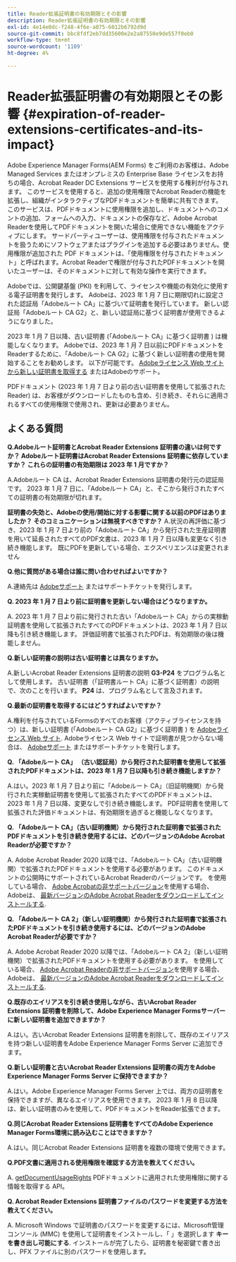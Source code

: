 ```yaml
---
title: Reader拡張証明書の有効期限とその影響
description: Reader拡張証明書の有効期限とその影響
exl-id: 4e14e0dc-f248-4f6e-a075-6012b6792d9d
source-git-commit: bbc8fdf2eb7dd35600e2e2a87550e9de557f0eb0
workflow-type: tm+mt
source-wordcount: '1109'
ht-degree: 4%

---
```



# Reader拡張証明書の有効期限とその影響 {#expiration-of-reader-extensions-certificates-and-its-impact}

Adobe Experience Manager Forms(AEM Forms) をご利用のお客様は、Adobe Managed Services またはオンプレミスの Enterprise Base ライセンスをお持ちの場合、Acrobat Reader DC Extensions サービスを使用する権利が付与されます。 このサービスを使用すると、追加の使用権限でAcrobat Readerの機能を拡張し、組織がインタラクティブなPDFドキュメントを簡単に共有できます。 このサービスは、PDFドキュメントに使用権限を追加し、ドキュメントへのコメントの追加、フォームへの入力、ドキュメントの保存など、Adobe Acrobat Readerを使用してPDFドキュメントを開いた場合に使用できない機能をアクティブにします。 サードパーティユーザーは、使用権限を付与されたドキュメントを扱うためにソフトウェアまたはプラグインを追加する必要はありません。使用権限が追加された PDF ドキュメントは、「使用権限を付与されたドキュメント」と呼ばれます。Acrobat Readerで権限が付与されたPDFドキュメントを開いたユーザーは、そのドキュメントに対して有効な操作を実行できます。

Adobeでは、公開鍵基盤 (PKI) を利用して、ライセンスや機能の有効化に使用する電子証明書を発行します。 Adobeは、2023 年 1 月 7 日に期限切れに設定された認証局「Adobeルート CA」に基づいて証明書を発行しています。 新しい認証局「Adobeルート CA G2」と、新しい認証局に基づく証明書が使用できるようになりました。

2023 年 1 月 7 日以降、古い証明書 (「Adobeルート CA」に基づく証明書 ) は機能しなくなります。 Adobeでは、2023 年 1 月 7 日以前にPDFドキュメントをReaderするために、「Adobeルート CA G2」に基づく新しい証明書の使用を開始することをお勧めします。  以下が可能です。 [Adobeライセンス Web サイトから新しい証明書を取得する](https://licensing.adobe.com/) またはAdobeのサポート。

PDFドキュメント (2023 年 1 月 7 日より前の古い証明書を使用して拡張されたReader) は、お客様がダウンロードしたものも含め、引き続き、それらに適用されるすべての使用権限で使用され、更新は必要ありません。

## よくある質問

**Q.Adobeルート証明書とAcrobat Reader Extensions 証明書の違いは何ですか？ Adobeルート証明書はAcrobat Reader Extensions 証明書に依存していますか？ これらの証明書の有効期限は 2023 年 1 月ですか？**

A.Adobeルート CA は、Acrobat Reader Extensions 証明書の発行元の認証局です。 2023 年 1 月 7 日に、「Adobeルート CA」と、そこから発行されたすべての証明書の有効期限が切れます。

**証明書の失効と、Adobeの使用/開始に対する影響に関する以前のPDFはありましたか？ そのコミュニケーションは無視すべきですか？**
A.状況の再評価に基づき、2023 年 1 月 7 日より前の「Adobeルート CA」から発行された生産証明書を用いて延長されたすべてのPDF文書は、2023 年 1 月 7 日以降も変更なく引き続き機能します。 既にPDFを更新している場合、エクスペリエンスは変更されません


**Q.他に質問がある場合は誰に問い合わせればよいですか？**

A.連絡先は [Adobeサポート](https://experienceleague.adobe.com/?support-solution=Experience+Manager&amp;lang=ja#support) またはサポートチケットを発行します。

**Q. 2023 年 1 月 7 日より前に証明書を更新しない場合はどうなりますか。**

A. 2023 年 1 月 7 日より前に発行された古い「Adobeルート CA」からの実稼動証明書を使用して拡張されたすべてのPDFドキュメントは、2023 年 1 月 7 日以降も引き続き機能します。 評価証明書で拡張されたPDFは、有効期限の後は機能しません。

**Q.新しい証明書の説明は古い証明書とは異なりますか。**

A.新しいAcrobat Reader Extensions 証明書の説明 **G3-P24** をプログラム名として使用します。 古い証明書（「証明書ルート CA」に基づく証明書）の説明で、次のことを行います。 **P24** は、プログラム名として言及されます。

**Q.最新の証明書を取得するにはどうすればよいですか？**

A.権利を付与されているFormsのすべてのお客様（アクティブライセンスを持つ）は、新しい証明書 (「Adobeルート CA G2」に基づく証明書 ) を [Adobeライセンス Web サイト](https://licensing.adobe.com/). Adobeライセンス Web サイトで証明書が見つからない場合は、 [Adobeサポート](https://experienceleague.adobe.com/?support-solution=Experience+Manager&amp;lang=en#support) またはサポートチケットを発行します。

**Q. 「Adobeルート CA」 （古い認証局）から発行された証明書を使用して拡張されたPDFドキュメントは、2023 年 1 月 7 日以降も引き続き機能しますか？**

A.はい。2023 年 1 月 7 日より前に「Adobeルート CA」（旧証明機関）から発行された実稼動証明書を使用して拡張されたすべてのPDFドキュメントは、2023 年 1 月 7 日以降、変更なしで引き続き機能します。 PDF証明書を使用して拡張された評価ドキュメントは、有効期限を過ぎると機能しなくなります。

**Q. 「Adobeルート CA」（古い証明機関）から発行された証明書で拡張されたPDFドキュメントを引き続き使用するには、どのバージョンのAdobe Acrobat Readerが必要ですか？**

A. Adobe Acrobat Reader 2020 以降では、「Adobeルート CA」（古い証明機関）で拡張されたPDFドキュメントを使用する必要があります。 このドキュメントの公開時にサポートされているAcrobat Readerのバージョンです。 を使用している場合、 [Adobe Acrobatの非サポートバージョン](https://helpx.adobe.com/jp/support/programs/eol-matrix.html)を使用する場合、Adobeは、 [最新バージョンのAdobe Acrobat Readerをダウンロードしてインストールする](https://get.adobe.com/jp/reader/).

**Q. 「Adobeルート CA 2」（新しい証明機関）から発行された証明書で拡張されたPDFドキュメントを引き続き使用するには、どのバージョンのAdobe Acrobat Readerが必要ですか？**

A. Adobe Acrobat Reader 2020 以降では、「Adobeルート CA 2」（新しい証明機関）で拡張されたPDFドキュメントを使用する必要があります。 を使用している場合、 [Adobe Acrobat Readerの非サポートバージョン](https://helpx.adobe.com/support/programs/eol-matrix.html)を使用する場合、Adobeは、 [最新バージョンのAdobe Acrobat Readerをダウンロードしてインストールする](https://get.adobe.com/reader/).

**Q.既存のエイリアスを引き続き使用しながら、古いAcrobat Reader Extensions 証明書を削除して、Adobe Experience Manager Formsサーバーに新しい証明書を追加できますか？**

A.はい。古いAcrobat Reader Extensions 証明書を削除して、既存のエイリアスを持つ新しい証明書をAdobe Experience Manager Forms Server に追加できます。

**Q.新しい証明書と古いAcrobat Reader Extensions 証明書の両方をAdobe Experience Manager Forms Server に保持できますか？**

A.はい。Adobe Experience Manager Forms Server 上では、両方の証明書を保持できますが、異なるエイリアスを使用できます。 2023 年 1 月 8 日以降は、新しい証明書のみを使用して、PDFドキュメントをReader拡張できます。

**Q.同じAcrobat Reader Extensions 証明書をすべてのAdobe Experience Manager Forms環境に読み込むことはできますか？**

A.はい。同じAcrobat Reader Extensions 証明書を複数の環境で使用できます。

**Q.PDF文書に適用される使用権限を確認する方法を教えてください。**

A. [getDocumentUsageRights](https://experienceleague.adobe.com/docs/experience-manager-65/forms/developer-reference/programming-aem-forms-jee/java-api-quick-start-code-examples/acrobat-reader-dc-extensions-service.html?lang=en#quick-start-soap-mode-retrieving-credential-information-using-the-java-api) PDFドキュメントに適用された使用権限に関する情報を取得する API。

**Q. Acrobat Reader Extensions 証明書ファイルのパスワードを変更する方法を教えてください。**

A. Microsoft Windows で証明書のパスワードを変更するには、Microsoft管理コンソール (MMC) を使用して証明書をインストールし、「 」を選択します **キーを書き出し可能にする**. インストールが完了したら、証明書を秘密鍵で書き出し、PFX ファイルに別のパスワードを使用します。


<!-- 
## Applying the certificates {#obtaning-and-applying-the-certificates} 

You can choose one of the following paths to apply latest certificates:

* [Updating certificates for an AEM Forms on JEE environment](#Updating-and-Applying-certificates-for-an-AEM-Forms-on-JEE-environment) 
* [Updating certificates for an AEM Forms on OSGi environment](#Updating-and-applying-certificates-for-an-AEM-Forms-on-OSGi-environment)

>[!NOTE]
>
>The document uses the term certificates and credentials interchangeably.

### Pre-requisites {#Pre-requisites}

Updating the certificates requires using actions available on AEM Forms administrator console and Reader Extension APIs provided by AEM Forms. The document is intended for users and administrators with knowledge of using Adobe Experience Manger Forms APIs. Before you start, ensure that: 

* the user has administrator rights on underlying AEM Forms environment. 
* the user has setup the [development environment](https://experienceleague.adobe.com/docs/experience-manager-65/developing/devtools/howto-projects-eclipse.html) and has access to it.
* [obtain the certificates](#obtain-the-certificates).


### Obtain the certificates {#obtain-the-certificates}

The Rights credential is delivered as a digital certificate that contains the public key, the private key, and the password used to access the credential.

If your organization purchases a production version of Reader Extensions, the production Rights credential is delivered by Adobe Licensing Website (LWS). A production Rights credential is unique to your organization and can enable the specific usage rights that you require.

If you obtained Reader Extensions through a partner or software provider who integrated Reader Extensions into their software, the Rights credential is provided to you by that partner who, in turn, receives this credential from Adobe.

>[!NOTE]
>
>The Rights credential cannot be used for typical document signing or assertion of identity. For these applications, you can use a self-sign certificate or acquire an identity certificate from a Certificate Authority (CA).

The following types of Rights credentials are available:

**Customer Evaluation**: A credential with a short validity period that is provided to customers who want to evaluate Reader Extensions. Usage rights applied to documents using this credential expire when the credential expires. This type of credential is valid only for two to three months.

**Production**: A credential with a long validity period that is provided to customers who purchased the full product. Production credentials are unique to each customer but can be installed on multiple systems.

If you have already used certificates to reader extend PDF files, download a production certificate from [Adobe Licensing Website (LWS)](https://licensing.adobe.com/).

### Applying certificates for an AEM Forms on JEE environment {#Updating-and-Applying-certificates-for-an-AEM-Forms-on-JEE-environment} 

Applying new certificates on AEM Forms on JEE stack requires importing new credentials and applying usage rights. You can use admin console to import credentials and AEM Forms Reader Extension APIs to apply usage rights. 

#### Import and configure credentials 

You can use the Trust Store Management pages to import a new credential. The Trust Store may contain more than one Reader Extensions credential. You must designate one of those credentials as the default Reader Extensions credential. The default credential is used when a Workbench user is unable to determine which credential to use during process creation. These rules apply to default credentials:

* If you import a Reader Extensions credential and the Trust Store contains no other Reader Extensions credentials, it is set as the default.
* If you import a Reader Extensions credential with the Default option selected, the default type is removed from an existing default credential. The imported credential becomes the default.
* You cannot delete a default Reader Extensions credential. To delete the default credential, first set another credential as the default. An exception to this rule is that if there is only one credential, you can delete it even though it is the default.
* You cannot update a default Reader Extensions credential.

To import the credentials: 

1. In administration console, click Settings > Trust Store Management > Local Credentials.
1. Click Import and, under Trust Store Type, select Acrobat Reader DC extensions Credential.
1. (Optional) To indicate that this credential is the default credential to use with Acrobat Reader DC extensions, select Default.
1. In the Alias box, type an identifier for the credential. This identifier is used as the display name for the credential in Acrobat Reader DC extensions. This alias is also used to access the credential programmatically using the AEM forms SDK.
1. Click Choose File to locate the credential, type the password of the credential, and then click OK.

If the error message "Failed to import credential due to either incorrect file format, or incorrect password" appears, verify that the password is valid.

You can also import and delete credentials programmatically. (See [Programming with AEM forms](../../developing/credentials.md).)

<!-- ### Remove usage rights from existing rights-enabled PDF documents

Remove usage rights from existing rights-enabled PDF documents before applying usage rights with latest credentials. AEM Forms on JEE provides APIs to remove usage rights. For detailed instructions, see [Removing Usage Rights from PDF Documents](../../developing/assigning-usage-rights.md#removing-usage-rights-from-pdf-documents).

To remove usage rights for AEM Forms on JEE processes developed in Workbench, see [Workbench Help](https://helpx.adobe.com/content/dam/help/en/experience-manager/6-5/forms/pdf/WorkbenchHelp.pdf). 

#### Apply the usage rights to PDF documents 

After importing new credentials, you can apply usage rights to PDF documents using the Acrobat Reader DC extensions Java Client API and web service.  For details, see [Applying Usage Rights to PDF Documents](../../developing/assigning-usage-rights.md#applying-usage-rights-to-pdf-documents). 


### Applying certificates for an AEM Forms on OSGi environment {#Updating-and-applying-certificates-for-an-AEM-Forms-on-OSGi-environment}

Applying new certificates on AEM Forms on OSGi stack requires importing new credentials and applying usage rights. You can use admin console to import credentials and AEM Forms Reader Extension APIs to apply usage rights. 

#### Import credentials {#Import-credentials}

In an AEM Forms on OSGi environment, a Reader Extension credential is associated with fd-service user. Before adding credentials for fd-user key store, perform the following steps to create a key store: 

1. Log in to your AEM Author instance as an Administrator.
1. Go to **[!UICONTROL Tools]**> **[!UICONTROL Security]**>**[!UICONTROL Users]**.
1. Scroll down the list of users until you find fd-service user account.
1. Click **[!UICONTROL fd-service]** user.
1. Click keystore tab.
1. Click **[!UICONTROL Create KeyStore]**.
1. Set the KeyStore Access Password and save your settings to create the KeyStore password.

After creating the key-store, add credentials to fd-service user. The following video explains the steps: 

>[!VIDEO](https://images-tv.adobe.com/mpcv3/5577/8db8e554-f04b-4fae-8108-b9b5e0eb03ad_1627925794.854x480at800_h264.mp4)

The following command list the details of the pfx file. Before running the command, navigate to the directory that contains the .pfx file.

`keytool -v -list -storetype pkcs12 -keystore [name of your .pfx file]`

For example keytool -v -list -storetype pkcs12 -keystore 1005566.pfx where 1005566.pfx is the name of my pfx file

<!-- ### Remove usage rights from existing rights-enabled PDF documents

Remove usage rights from existing rights-enabled PDF documents before applying usage rights with latest credentials. You can remove the usage rights for a document by invoking the removeUsageRights API from within the docAssuranceServiceAPI. For detailed information, see [Remove Usage Rights](/help/forms/using/aem-document-services-programmatically.md#removing-usage-rights) document.

#### Apply the usage rights to PDF documents 

To apply usage rights in an AEM Forms on OSGi environment, Create custom OSGi service to usage rights to the documents. You can also create a servlet with a POST method to return the reader extended PDF to the user. For detailed instructions, see [Applying Reader Extensions](https://experienceleague.adobe.com/docs/experience-manager-learn/forms/document-services/apply-reader-extension-rights-to-pdf.html).  -->
